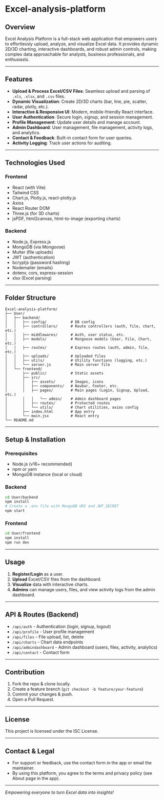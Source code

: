# Excel-analysis-platform

## Overview
Excel Analysis Platform is a full-stack web application that empowers users to effortlessly upload, analyze, and visualize Excel data. It provides dynamic 2D/3D charting, interactive dashboards, and robust admin controls, making complex data approachable for analysts, business professionals, and enthusiasts.

---

## Features
- **Upload & Process Excel/CSV Files**: Seamless upload and parsing of `.xls`, `.xlsx`, and `.csv` files.
- **Dynamic Visualization**: Create 2D/3D charts (bar, line, pie, scatter, radar, plotly, etc.).
- **Interactive & Responsive UI**: Modern, mobile-friendly React interface.
- **User Authentication**: Secure login, signup, and session management.
- **Profile Management**: Update user details and manage account.
- **Admin Dashboard**: User management, file management, activity logs, and analytics.
- **Contact & Feedback**: Built-in contact form for user queries.
- **Activity Logging**: Track user actions for auditing.

---

## Technologies Used
### Frontend
- React (with Vite)
- Tailwind CSS
- Chart.js, Plotly.js, react-plotly.js
- Axios
- React Router DOM
- Three.js (for 3D charts)
- jsPDF, html2canvas, html-to-image (exporting charts)

### Backend
- Node.js, Express.js
- MongoDB (via Mongoose)
- Multer (file uploads)
- JWT (authentication)
- bcryptjs (password hashing)
- Nodemailer (emails)
- dotenv, cors, express-session
- xlsx (Excel parsing)

---

## Folder Structure
```
Excel-analysis-platform/
├── User/
│   ├── backend/
│   │   ├── config/           # DB config
│   │   ├── controllers/      # Route controllers (auth, file, chart, etc.)
│   │   ├── middlewares/      # Auth, user status, etc.
│   │   ├── models/           # Mongoose models (User, File, Chart, etc.)
│   │   ├── routes/           # Express routes (auth, admin, file, etc.)
│   │   ├── uploads/          # Uploaded files
│   │   ├── utils/            # Utility functions (logging, etc.)
│   │   └── server.js         # Main server file
│   └── frontend/
│       ├── public/           # Static assets
│       ├── src/
│       │   ├── assets/       # Images, icons
│       │   ├── components/   # Navbar, Footer, etc.
│       │   ├── pages/        # Main pages (Login, Signup, Upload, etc.)
│       │   │   └── admin/    # Admin dashboard pages
│       │   ├── routes/       # Protected routes
│       │   └── utils/        # Chart utilities, axios config
│       ├── index.html        # App entry
│       └── main.jsx          # React entry
└── README.md
```

---

## Setup & Installation

### Prerequisites
- Node.js (v16+ recommended)
- npm or yarn
- MongoDB instance (local or cloud)

### Backend
```bash
cd User/backend
npm install
# Create a .env file with MongoDB URI and JWT_SECRET
npm start
```

### Frontend
```bash
cd User/frontend
npm install
npm run dev
```

---

## Usage
1. **Register/Login** as a user.
2. **Upload** Excel/CSV files from the dashboard.
3. **Visualize** data with interactive charts.
4. **Admins** can manage users, files, and view activity logs from the admin dashboard.

---

## API & Routes (Backend)
- `/api/auth` - Authentication (login, signup, logout)
- `/api/profile` - User profile management
- `/api/files` - File upload, list, delete
- `/api/charts` - Chart data endpoints
- `/api/admindashboard` - Admin dashboard (users, files, activity, analytics)
- `/api/contact` - Contact form

---

## Contribution
1. Fork the repo & clone locally.
2. Create a feature branch (`git checkout -b feature/your-feature`)
3. Commit your changes & push.
4. Open a Pull Request.

---

## License
This project is licensed under the ISC License.

---

## Contact & Legal
- For support or feedback, use the contact form in the app or email the maintainer.
- By using this platform, you agree to the terms and privacy policy (see About page in the app).

---

*Empowering everyone to turn Excel data into insights!*
